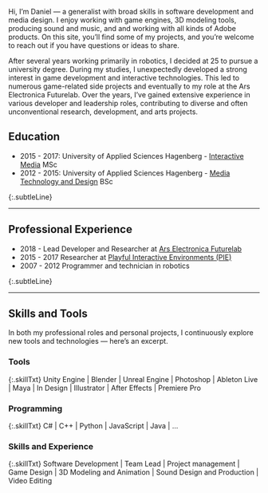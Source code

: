 
Hi, I’m Daniel — a generalist with broad skills in software development and media design. I enjoy working with game engines, 3D modeling tools, producing sound and music, and and working with all kinds of Adobe products. On this site, you’ll find some of my projects, and you’re welcome to reach out if you have questions or ideas to share.

After several years working primarily in robotics, I decided at 25 to pursue a university degree. During my studies, I unexpectedly developed a strong interest in game development and interactive technologies. This led to numerous game-related side projects and eventually to my role at the Ars Electronica Futurelab. Over the years, I’ve gained extensive experience in various developer and leadership roles, contributing to diverse and often unconventional research, development, and arts projects.

## Education
* 2015 - 2017: University of Applied Sciences Hagenberg - [Interactive Media](https://www.fh-ooe.at/en/hagenberg-campus/studiengaenge/master/interactive-media/) MSc
* 2012 - 2015: University of Applied Sciences Hagenberg - [Media Technology and Design](https://www.fh-ooe.at/en/hagenberg-campus/studiengaenge/bachelor/media-technology-and-design/) BSc


{:.subtleLine}
___
## Professional Experience
* 2018 -      Lead Developer and Researcher at [Ars Electronica Futurelab](https://ars.electronica.art/futurelab/de/rammer-daniel/)
* 2015 - 2017 Researcher at [Playful Interactive Environments (PIE)](https://pie.fh-hagenberg.at/)
* 2007 - 2012 Programmer and technician in robotics


{:.subtleLine}
___
## Skills and Tools
In both my professional roles and personal projects, I continuously explore new tools and technologies — here’s an excerpt.

### Tools
{:.skillTxt}
Unity Engine \| Blender \| Unreal Engine \| Photoshop \| Ableton Live \| Maya  \| In Design \| Illustrator \| After Effects \| Premiere Pro

### Programming
{:.skillTxt}
C# \| C++ \| Python \| JavaScript \| Java \| ...

### Skills and Experience
{:.skillTxt}
Software Development \| Team Lead \| Project management \| Game Design \| 3D Modeling and Animation \| Sound Design and Production \| Video Editing